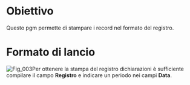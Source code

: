 # Obiettivo
Questo pgm permette di stampare i record nel formato del registro.

# Formato di lancio
![Fig_003](https://doc.smeup.com/immagini/MBDOC_OGG-P_BRIN02/Fig_003.png)Per ottenere la stampa del registro dichiarazioni è sufficiente compilare il campo **Registro** e indicare un periodo nei campi **Data**.
